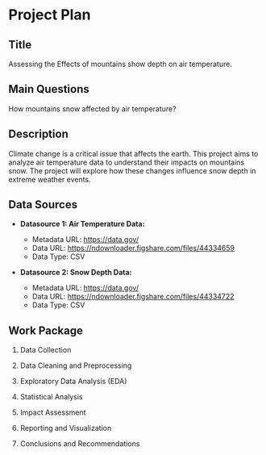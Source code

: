 # Project Plan

## Title

Assessing the Effects of mountains show depth on air temperature.

## Main Questions

How mountains snow affected by air temperature?

## Description

Climate change is a critical issue that affects the earth. This project aims to analyze air temperature data to understand their impacts on mountains snow. The project will explore how these changes influence snow depth in extreme weather events.

## Data Sources

- **Datasource 1: Air Temperature Data:**
  - Metadata URL: <https://data.gov/>
  - Data URL: <https://ndownloader.figshare.com/files/44334659>
  - Data Type: CSV

- **Datasource 2: Snow Depth Data:**
  - Metadata URL: <https://data.gov/>
  - Data URL: <https://ndownloader.figshare.com/files/44334722>
  - Data Type: CSV

## Work Package

1. Data Collection

2. Data Cleaning and Preprocessing

3. Exploratory Data Analysis (EDA)

4. Statistical Analysis

5. Impact Assessment

6. Reporting and Visualization

7. Conclusions and Recommendations
